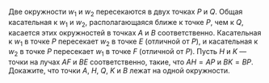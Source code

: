 Две окружности  $w_1$ и  $w_2$ пересекаются в двух точках $P$ и $Q$. Общая касательная к  $w_1$ и  $w_2$, располагающаяся ближе к точке $P$, чем к $Q$, касается этих окружностей в точках $A$ и $B$ соответственно. Касательная к $w_1$ в точке $P$ пересекает  $w_2$ в точке $E$ (отличной от $P$), и касательная к $w_2$ в точке $Р$ пересекает  $w_1$ в точке $F$ (отличной от $P$). Пусть $H$ и $K$ — точки на лучах $AF$ и $BE$ соответственно, такие, что $AH=AP$ и $BK=BP$. Докажите, что точки $A$, $H$, $Q$, $K$ и $B$ лежат на одной окружности.
